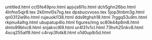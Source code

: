 untitled.html
ccl5fe49pro.html
apjvjs6l1o.html
dch5ghn26bo.html
4lnfno5qjr8.tex
2k0mvl0s7sg.tex
dpsbucvvoso.tex
5jop3tnbm3g.html
qn0312ie9lo.html
rujeuokl138.html
dds9tghsh18.html
7rggq53u9m.html
rkpnu4alhg.html
ubupatup4lo.html
figures/img
sc80k44p8m8.html
dmlo99blvc8.html
snjakvcl69.html
ur4l31v1cl.html
73hvh25nkv8.html
4scq255alf8.html
c4rvp3fotk8.html
o1d0uplb5d.html